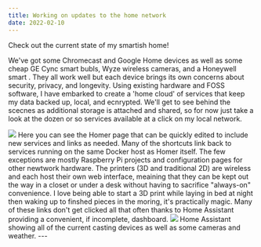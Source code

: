 ```yaml
---
title: Working on updates to the home network
date: 2022-02-10
---
```

Check out the current state of my smartish home!

We've got some Chromecast and Google Home devices as well as some cheap GE Cync smart bubls, Wyze wireless cameras, and a Honeywell smart . They all work well but each device brings its own concerns about security, privacy, and longevity. Using existing hardware and FOSS software, I have embarked to create a 'home cloud' of services that keep my data backed up, local, and ecnrypted. We'll get to see behind the scecnes as additional storage is attached and shared, so for now just take a look at the dozen or so services available at a click on my local network.

<img src="https://i.imgur.com/1SfsO5J.png">
Here you can see the Homer page that can be quickly edited to include new services and links as needed. Many of the shortcuts link back to services running on the same Docker host as Homer itself. The few exceptions are mostly Raspberry Pi projects and configuration pages for other newtwork hardware. The printers (3D and traditional 2D) are wireless and each host their own web interface, meaining that they can be kept out the way in a closet or under a desk without having to sacrifice "always-on" convenience. I love being able to start a 3D print while laying in bed at night then waking up to finshed pieces in the moring, it's practically magic. Many of these links don't get clicked all that often thanks to Home Assistant providing a convenient, if incomplete, dashboard.

<img src="https://i.imgur.com/cO51pp7.png">
Home Assistant showing all of the current casting devices as well as some cameras and weather.
---
